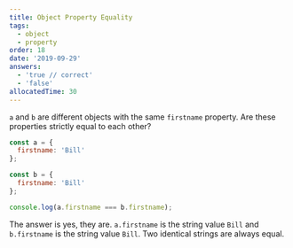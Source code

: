 ```yaml
---
title: Object Property Equality
tags:
  - object
  - property
order: 18
date: '2019-09-29'
answers:
  - 'true // correct'
  - 'false'
allocatedTime: 30
---
```


`a` and `b` are different objects with the same `firstname` property. Are these properties strictly equal to each other?

```javascript
const a = {
  firstname: 'Bill'
};

const b = {
  firstname: 'Bill'
};

console.log(a.firstname === b.firstname);
```

<!-- explanation -->

The answer is yes, they are. `a.firstname` is the string value `Bill` and `b.firstname` is the string value `Bill`. Two identical strings are always equal.
